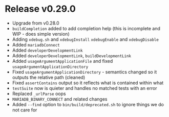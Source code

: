 # Release v0.29.0

- Upgrade from v0.28.0
- `buildCompletion` added to add completion help (this is incomplete and WIP - does simple version)
- Adding `xdebug.sh` and `xdebugInstall` `xdebugEnable` and `xdebugDisable`
- Added `mariadbConnect`
- Added `developerDevelopmentLink`
- Added `developerDevelopmentLink`, `buildDevelopmentLink`
- Added `usageArgumentApplicationFile` and fixed `usageArgumentApplicationDirectory`
- Fixed `usageArgumentApplicationDirectory` - semantics changed so it outputs the relative path (cleaned)
- Fixed `assertContains` output so it reflects what is contained within what
- `testSuite` now is quieter and handles no matched tests with an error
- Replaced `_urlParse` oops
- `MARIADB_BINARY_CONNECT` and related changes
- Added `--find` option to `bin/build/deprecated.sh` to ignore things we do not care for
